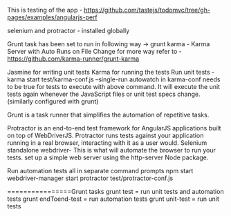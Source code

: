 This is testing of the app - https://github.com/tastejs/todomvc/tree/gh-pages/examples/angularjs-perf


selenium and protractor - installed globally

Grunt task has been set to run in following way ->
grunt karma - Karma Server with Auto Runs on File Change
for more way refer to - https://github.com/karma-runner/grunt-karma

Jasmine for writing unit tests
Karma for running the tests
Run unit tests - karma start test/karma-conf.js –single-run
autowatch in karma-conf needs to be true for tests to execute with above command. It will execute the unit tests again 
whenever the JavaScript files or unit test specs change. (similarly configured with grunt)

Grunt is a task runner that simplifies the automation of repetitive tasks. 

Protractor is an end-to-end test framework for AngularJS applications built on top of WebDriverJS. Protractor runs tests against your application running in a real browser, interacting with it as a user would.
Selenium standalone webdriver- This is what will automate the browser to run your tests.
set up a simple web server using the http-server Node package.

Run automation tests  all in separate command prompts
 npm start
webdriver-manager start
protractor test/protractor-conf.js
 
================Grunt tasks
grunt test = run unit tests and automation tests
grunt endToend-test = run automation tests 
grunt unit-test = run unit tests